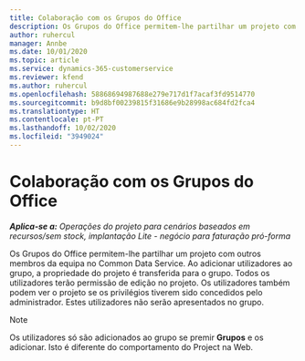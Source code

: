 ```yaml
---
title: Colaboração com os Grupos do Office
description: Os Grupos do Office permitem-lhe partilhar um projeto com outros membros da equipa no Common Data Service.
author: ruhercul
manager: Annbe
ms.date: 10/01/2020
ms.topic: article
ms.service: dynamics-365-customerservice
ms.reviewer: kfend
ms.author: ruhercul
ms.openlocfilehash: 58868694987688e279e717d1f7acaf3fd9514770
ms.sourcegitcommit: b9d8bf00239815f31686e9b28998ac684fd2fca4
ms.translationtype: HT
ms.contentlocale: pt-PT
ms.lasthandoff: 10/02/2020
ms.locfileid: "3949024"
---
```

# <a name="collaboration-with-office-groups"></a>Colaboração com os Grupos do Office

_**Aplica-se a:** Operações do projeto para cenários baseados em recursos/sem stock, implantação Lite - negócio para faturação pró-forma_

Os Grupos do Office permitem-lhe partilhar um projeto com outros membros da equipa no Common Data Service. Ao adicionar utilizadores ao grupo, a propriedade do projeto é transferida para o grupo. Todos os utilizadores terão permissão de edição no projeto. Os utilizadores também podem ver o projeto se os privilégios tiverem sido concedidos pelo administrador. Estes utilizadores não serão apresentados no grupo.

> [!NOTE] 
> Os utilizadores só são adicionados ao grupo se premir **Grupos** e os adicionar. Isto é diferente do comportamento do Project na Web. 

